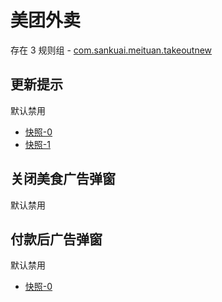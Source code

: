 # 美团外卖

存在 3 规则组 - [com.sankuai.meituan.takeoutnew](/src/apps/com.sankuai.meituan.takeoutnew.ts)

## 更新提示

默认禁用

- [快照-0](https://i.gkd.li/import/13415044)
- [快照-1](https://i.gkd.li/import/13276882)

## 关闭美食广告弹窗

默认禁用

## 付款后广告弹窗

默认禁用

- [快照-0](https://i.gkd.li/import/13175526)
